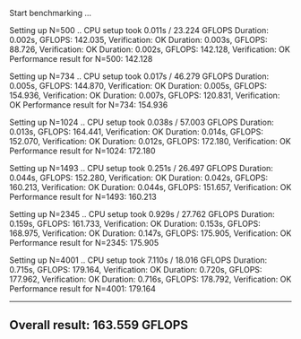 Start benchmarking ...

Setting up N=500 ..
	CPU setup took 0.011s / 23.224 GFLOPS
	Duration: 0.002s, GFLOPS: 142.035, Verification: OK
	Duration: 0.003s, GFLOPS: 88.726, Verification: OK
	Duration: 0.002s, GFLOPS: 142.128, Verification: OK
				Performance result for N=500: 142.128

Setting up N=734 ..
	CPU setup took 0.017s / 46.279 GFLOPS
	Duration: 0.005s, GFLOPS: 144.870, Verification: OK
	Duration: 0.005s, GFLOPS: 154.936, Verification: OK
	Duration: 0.007s, GFLOPS: 120.831, Verification: OK
				Performance result for N=734: 154.936

Setting up N=1024 ..
	CPU setup took 0.038s / 57.003 GFLOPS
	Duration: 0.013s, GFLOPS: 164.441, Verification: OK
	Duration: 0.014s, GFLOPS: 152.070, Verification: OK
	Duration: 0.012s, GFLOPS: 172.180, Verification: OK
				Performance result for N=1024: 172.180

Setting up N=1493 ..
	CPU setup took 0.251s / 26.497 GFLOPS
	Duration: 0.044s, GFLOPS: 152.280, Verification: OK
	Duration: 0.042s, GFLOPS: 160.213, Verification: OK
	Duration: 0.044s, GFLOPS: 151.657, Verification: OK
				Performance result for N=1493: 160.213

Setting up N=2345 ..
	CPU setup took 0.929s / 27.762 GFLOPS
	Duration: 0.159s, GFLOPS: 161.733, Verification: OK
	Duration: 0.153s, GFLOPS: 168.975, Verification: OK
	Duration: 0.147s, GFLOPS: 175.905, Verification: OK
				Performance result for N=2345: 175.905

Setting up N=4001 ..
	CPU setup took 7.110s / 18.016 GFLOPS
	Duration: 0.715s, GFLOPS: 179.164, Verification: OK
	Duration: 0.720s, GFLOPS: 177.962, Verification: OK
	Duration: 0.716s, GFLOPS: 178.792, Verification: OK
				Performance result for N=4001: 179.164

-------------------------------------------------
Overall result: 163.559 GFLOPS
-------------------------------------------------
